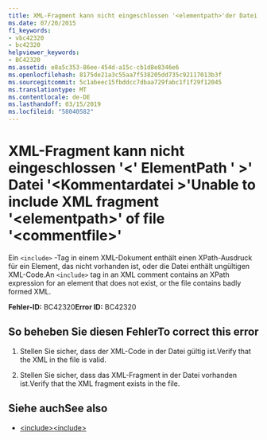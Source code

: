 ```yaml
---
title: XML-Fragment kann nicht eingeschlossen '<elementpath>'der Datei'<commentfile>'
ms.date: 07/20/2015
f1_keywords:
- vbc42320
- bc42320
helpviewer_keywords:
- BC42320
ms.assetid: e8a5c353-86ee-454d-a15c-cb1d8e8346e6
ms.openlocfilehash: 8175de21a3c55aa7f538205dd735c92117013b3f
ms.sourcegitcommit: 5c1abeec15fbddcc7dbaa729fabc1f1f29f12045
ms.translationtype: MT
ms.contentlocale: de-DE
ms.lasthandoff: 03/15/2019
ms.locfileid: "58040582"
---
```

# <a name="unable-to-include-xml-fragment-elementpath-of-file-commentfile"></a><span data-ttu-id="d1574-102">XML-Fragment kann nicht eingeschlossen '\<' ElementPath ' >' Datei '\<Kommentardatei >'</span><span class="sxs-lookup"><span data-stu-id="d1574-102">Unable to include XML fragment '\<elementpath>' of file '\<commentfile>'</span></span>
<span data-ttu-id="d1574-103">Ein `<include>` -Tag in einem XML-Dokument enthält einen XPath-Ausdruck für ein Element, das nicht vorhanden ist, oder die Datei enthält ungültigen XML-Code.</span><span class="sxs-lookup"><span data-stu-id="d1574-103">An `<include>` tag in an XML comment contains an XPath expression for an element that does not exist, or the file contains badly formed XML.</span></span>  
  
 <span data-ttu-id="d1574-104">**Fehler-ID:** BC42320</span><span class="sxs-lookup"><span data-stu-id="d1574-104">**Error ID:** BC42320</span></span>  
  
## <a name="to-correct-this-error"></a><span data-ttu-id="d1574-105">So beheben Sie diesen Fehler</span><span class="sxs-lookup"><span data-stu-id="d1574-105">To correct this error</span></span>  
  
1.  <span data-ttu-id="d1574-106">Stellen Sie sicher, dass der XML-Code in der Datei gültig ist.</span><span class="sxs-lookup"><span data-stu-id="d1574-106">Verify that the XML in the file is valid.</span></span>  
  
2.  <span data-ttu-id="d1574-107">Stellen Sie sicher, dass das XML-Fragment in der Datei vorhanden ist.</span><span class="sxs-lookup"><span data-stu-id="d1574-107">Verify that the XML fragment exists in the file.</span></span>  
  
## <a name="see-also"></a><span data-ttu-id="d1574-108">Siehe auch</span><span class="sxs-lookup"><span data-stu-id="d1574-108">See also</span></span>

- [<span data-ttu-id="d1574-109">\<include></span><span class="sxs-lookup"><span data-stu-id="d1574-109">\<include></span></span>](../../visual-basic/language-reference/xmldoc/include.md)
